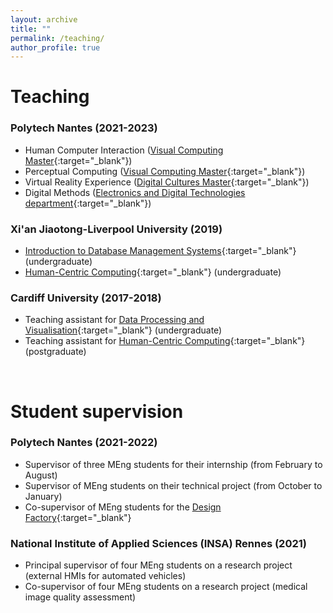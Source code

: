 ```yaml
---
layout: archive
title: ""
permalink: /teaching/
author_profile: true
---
```



Teaching
=====
### Polytech Nantes (2021-2023) <br />
* Human Computer Interaction ([Visual Computing Master](https://polytech.univ-nantes.fr/fr/les-formations/masters-internationaux/visual-computing-masters-degree-vico){:target="_blank"})
* Perceptual Computing ([Visual Computing Master](https://polytech.univ-nantes.fr/fr/les-formations/masters-internationaux/visual-computing-masters-degree-vico){:target="_blank"})
* Virtual Reality Experience ([Digital Cultures Master](https://mcn.univ-nantes.fr/){:target="_blank"})
* Digital Methods ([Electronics and Digital Technologies department](https://polytech.univ-nantes.fr/fr/les-formations/cycle-ingenieur/ingenieur-electronique-et-technologies-numeriques){:target="_blank"})

### Xi'an Jiaotong-Liverpool University (2019) <br />
* [Introduction to Database Management Systems](http://modules.xjtlu.edu.cn/mod?mod_code=CPT103){:target="_blank"} (undergraduate)
* [Human-Centric Computing](http://modules.xjtlu.edu.cn/MOD_CAT.aspx?mod_code=CSE214){:target="_blank"} (undergraduate)

### Cardiff University (2017-2018) <br />
* Teaching assistant for [Data Processing and Visualisation](https://data.cardiff.ac.uk/legacy/grails/module/CM2105/18A.html){:target="_blank"} (undergraduate)
* Teaching assistant for [Human-Centric Computing](https://data.cardiff.ac.uk/legacy/grails/module/CMT206/20A.html){:target="_blank"} (postgraduate) <br />
<br />

Student supervision
=====

### Polytech Nantes (2021-2022) <br />
* Supervisor of three MEng students for their internship (from February to August)
* Supervisor of MEng students on their technical project (from October to January)
* Co-supervisor of MEng students for the [Design Factory](https://www.ouestindustriescreatives.fr/formation-innovante/challenges-expe-design-factory/design-factory-nantes/){:target="_blank"} 

### National Institute of Applied Sciences (INSA) Rennes (2021) <br />
* Principal supervisor of four MEng students on a research project (external HMIs for automated vehicles)
* Co-supervisor of four MEng students on a research project (medical image quality assessment)
